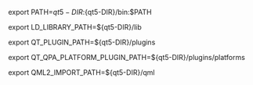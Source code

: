 export PATH=${qt5-DIR}:${qt5-DIR}/bin:$PATH

export LD_LIBRARY_PATH=${qt5-DIR}/lib

export QT_PLUGIN_PATH=${qt5-DIR}/plugins

export QT_QPA_PLATFORM_PLUGIN_PATH=${qt5-DIR}/plugins/platforms

export QML2_IMPORT_PATH=${qt5-DIR}/qml
